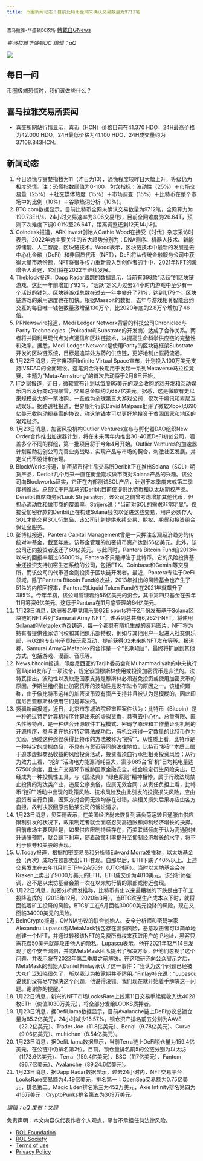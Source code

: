 ```yaml
---
title: 币圈新闻动态：目前比特币全网未确认交易数量为9712笔
---
```

`喜马拉雅-华盛顿DC农场` [轉載自GNews](https://gnews.org/zh-hans/1896916/)

*喜马拉雅华盛顿DC 编辑：aQ*

![](http://himalayawashingtondc.org/wp-content/uploads/2021/07/ScreenShot-2021-07-31-at-16.20.22@2x.png)



## 每日一问





币圈极端恐慌时，我们该做些什么？





## 喜马拉雅交易所要闻





- 喜交所网站行情显示，喜币（HCN）价格目前在41.370 HDO，24H最高价格为42.000 HDO，24H最低价格为41.100 HDO，24H成交量约为37108.843HCN。






## 新闻动态





1. 今日恐慌与贪婪指数为11（昨日为13），恐慌程度较昨日大幅上升，等级仍为极度恐慌。注：恐慌指数阈值为0-100，包含指标：波动性（25%）＋市场交易量（25%）＋社交媒体热度（15%）＋市场调查（15%）＋比特币在整个市场中的比例（10%）＋谷歌热词分析（10%）。
2. BTC.com数据显示，目前比特币全网未确认交易数量为9712笔，全网算力为190.73EH/s，24小时交易速率为3.06交易/秒，目前全网难度为26.64T，预测下次难度下调0.01%至26.64T，距离调整还剩12天14小时。
3. Coindesk报道，ARK Invest创始人Cathie Wood在接受《时代》杂志采访时表示，2022年她主要关注的五大趋势分别为：DNA测序、机器人技术、新能源储能、人工智能、区块链技术。Wood表示，区块链技术中最新的发展是去中心化金融（DeFi）和非同质代币（NFT），DeFi将从传统金融服务公司中获得大量市场份额，NFT将很多权力重新投入到创作者的手中，2021年NFT的激增令人着迷，它们将在2022年继续发展。
4. Theblock报道，Dapp Radar跟踪的数据显示，当前有398款“活跃”的区块链游戏，这比一年前增加了92%。“活跃”定义为过去24小时内游戏中至少有一个活跃的钱包。区块链游戏总数在过去一年中攀升了71%，达到1,179个。区块链游戏的采用速度也在加快。根据Massoit的数据，去年与游戏相关智能合约交互的每日唯一钱包数量激增至130万个，比2020年底的2.8万个增加了46倍。
5. PRNewswire报道，Medi Ledger Network背后的科技公司Chronicled与Parity Technologies（Polkadot和Substrate的开发商）达成了合作关系。两者将共同利用现代点对点通信和区块链技术，以提高生命科学供应链的完整性和效率。据悉，Medi Ledger Network是使用Parity的区块链框架Substrate开发的区块链系统，目标是追踪处方药的供应链，更好地制止假药流通。
6. 1月22日消息，元宇宙项目Infinite Virtual Space宣布，计划投入100万美元支持IVSDAO的全面建设。这笔资金将长期用于发起一系列Metaverse马拉松竞赛，主题为“Meta-Armstrong”的首次启动将于2月8日开始。
7. IT之家报道，近日，微软宣布计划以每股95美元的现金收购游戏开发和互动娱乐内容发行商动视暴雪，交易总金额约为687亿美元。据悉，这是微软有史以来规模最大的一笔收购，一跃成为全球第三大游戏公司，仅次于腾讯和索尼互动娱乐。据路透社报道，世界银行行长David Malpass批评了微软Xbox以690亿美元收购动视暴雪的协议，称这笔钱本可以更好地投资于贫困国家和地区的艰难经济。
8. 1月23日消息，加密风投机构Outlier Ventures宣布与孵化器DAO组织New Order合作推出加速器计划，将在未来两年内推出30-40家DeFi初创公司，涵盖多个不同的群组，第一批项目将于今年4月开始。Outlier Ventures的加速器计划帮助初创公司完善业务战略，实现产品与市场的契合，刺激社区发展，并定义代币设计和治理。
9. BlockWorks报道，加密货币衍生品交易所Deribit正在推出Solana（SOL）期货产品，Deribit几个月来一直在衡量期权做市商对Solana产品的兴趣。该公司向Blockworks证实，它正在内部测试SOL产品，计划于本季度末或第二季度初推出。总部位于巴拿马的Deribit目前仅提供比特币和以太坊期权产品。Dereibit首席商务官Luuk Strijers表示，该公司之前曾考虑增加其他代币，但担心流动性和做市商的覆盖率，Strijers说：“当前对SOL的需求非常明显”。仅接受加密存款的Deribit正在构建Solana钱包以促进这些交易，用户必须存入SOL才能交易SOL衍生品，该公司计划提供永续交易、期权、期货和投资组合保证金服务。
10. 彭博社报道，Pantera Capital Management曾是一只押注宏观经济趋势的传统对冲基金，截至年底，该基金管理的加密货币资产达到56亿美元。此外，该公司还向投资者返还了60亿美元。与此同时，Pantera Bitcoin Fund自2013年以来的回报率超过65000%。Pantera不只是押注于比特币。它的风险投资基金还投资支持加密生态系统的公司，包括FTX、Coinbase和Gemini等交易所，而该公司的代币基金则投资于区块链开发者。最近，Pantera专注于DeFi领域。除了Pantera Bitcoin Fund的收益，2013年推出的风险基金也产生了51%的内部回报率，Pantera的Liquid Token Fund仅在2021年就飙升了385%。今年年初，该公司管理着约56亿美元的资金，其中第四只基金在去年11月筹资6亿美元。这低于Pantera在11月底管理的64亿美元。
11. 1月23日消息，欧洲著名电竞俱乐部G2E sports将于2月份发布基于Solana区块链的NFT系列“Samurai Army NFT”，该系列总共有6,262个NFT，将使用Solana的Metaplex协议铸造，每一个都具有随机生成的资料图片，NFT将为持有者提供独家访问权和其他俱乐部特权，例如与其他用户一起进入社交俱乐部，与G2的专业电子竞技玩家互动，提前获得G2未来的NFT发布等等。报道称，Samurai Army与Metaplex的合作是一个“长期项目”，最终将扩展到其他方式，包括游戏、漫画、音乐等。
12. News.bitcoin报道，印度尼西亚的Tarjih委员会和Muhammadiyah的中央执行官Tajdid发布了一项法令，规定该国穆斯林使用或投资加密货币是非法的。法特瓦指出，波动性以及缺乏国家支持是穆斯林必须避免投资或使用加密货币的原因。伊斯兰组织指出加密货币的波动性是发布法令的原因之一。该组织辩称，由于像比特币这样的加密货币没有资产支持并且被认为是模糊的，因此印度尼西亚穆斯林使用它们是非法的。
13. 搜狐新闻报道，近日，北京市东城法院经审理案件认为：比特币（Bitcoin）是一种通过特定计算机程序计算出来的虚拟货币，具有去中心化、总量有限、匿名性等特点，是一种结合开源软件工程模式、密码学原理和工作量证明机制的开源程序，参与者在执行特定算法成功后，有机会获得一定数量的比特币作为奖励，通过这种途径获得比特币的方法被称为“挖矿”。从性质上看，比特币是一种特定的虚拟商品，不具有与货币等同的法律地位，比特币“挖矿”本质上属于追求虚拟商品收益的风险投资活动，投资者须自行承担相关投资风险；从行为效力上看，“挖矿”活动电力能源消耗巨大，案涉685台“矿机”日均耗电量达57500余度，且生产交易环节威胁国家金融安全，社会稳定衍生风险突出，已经成为一种投机性工具，与《民法典》“绿色原则”精神相悖，属于行政法规禁止投资的淘汰类产业，违反公序良俗，应属无效合同；从责任负担上看，比特币“挖矿”活动中出现的政策风险、技术风险及由此引发的投资损失风险，应由投资者自行负担，因双方对合同无效均存在过错，故相关损失后果亦应由各方自担，故判决驳回原告勤某公司的诉讼请求。
14. 1月23日消息，贝莱德表示，在美国经济尚未恢复到满负荷运转且通胀由供应限制引发的状况下，政策制定者就会面临忍受高通胀和抑制经济增长的抉择。目前市场主要风险是，如果供应限制持续存在，而美联储倾向于认为高通胀推升通胀预期，就会踩下刹车，随着政策利率提升至抑制经济增长的水平，将不利于债券和美股的表现。
15. U.Today报道，根据加密交易员和分析师Edward Morra发推称，以太坊基金会（再次）成功在顶部卖出ETH套现。自那以后，ETH下跌了40%以上。上述交易发生在去年11月11日下午2点56分（UTC时间）。当时以太坊基金会在Kraken上卖出了9000万美元的ETH，ETH成交价为4810美元。该分析师强调，这不是以太坊基金会第一次在以太坊行情的顶部或附近套现。
16. 1月22日消息，加密分析师发推称，比特币有史以来最糟糕的下跌是由于矿工投降造成的（2018年12月，2020年3月），当BTC跌至生产成本以下时，就将面临着矿工投降的风险。BTC矿工在6月面临30000美元投降的风险，现在又面临34000美元的风险。
17. BeInCrypto报道，OMNIA协议的联合创始人、安全分析师和密码学家Alexandru Lupascu称MetaMask钱包存在漏洞风险，恶意攻击者可以简单地创建一个NFT，并通过转移该NFT的免费所有权来获取用户的IP地址，黑客只需花费50美元就能攻击他人的隐私。Lupascu表示，他在2021年12月14日发现了这个安全漏洞，并向MetaMask团队提出了解决方案，但他们忽视了这个问题，并表示将在2022年第二季度之前解决。在这项研究向公众展示之后，MetaMask的创始人Daniel Finlay承认了这一事件：“我认为这个问题已经被大众广泛知晓很久了，所以我认为披露期并不适用。”Finlay补充说：“Lupascu说我们没有尽早解决这个问题，他说得没错。我们现在就开始着手解决这一问题。谢谢你的提醒。”
18. 1月22日消息，新兴的NFT市场LooksRare上线第11日交易手续费收入达4028枚ETH（价值1030万美元），将全部分发给LOOKS质押者。
19. 1月23日消息，据DefiLlama数据显示，目前Avalanche链上DeFi协议总锁仓量为85.2亿美元，24小时减少15.57%。锁仓资产排名前五分别为AAVE（22.2亿美元）、Trader Joe（11.8亿美元）、Benqi（9.78亿美元）、Curve（9.06亿美元）、multichan（8.54亿美元）。
20. 1月23日消息，据DefiL lama数据显示，当前Terra链上DeFi锁仓量为159.4亿美元，在公链中仍排名第2位。目前，锁仓量排名前5的公链分别为以太坊（1173.6亿美元）、Terra（159.4亿美元）、BSC（117亿美元）、Fantom（96.7亿美元）、Avalanche（89.24.6亿美元）。
21. 1月23日消息，据Dapp Radar数据显示，过去24小时内，NFT交易平台LooksRare交易额为4.49亿美元，排名第一；OpenSea交易额为0.75亿美元，排名第二。Magic Eden排名第三为452万美元，Axie Infinity排名第四为416万美元，CryptoPunks排名第五为309万美元。





*编辑：aQ
发布：文顾*


 
 

免责声明：本文内容仅代表作者个人观点，平台不承担任何法律风险。

- [ROL Foundation](https://rolfoundation.org/)
- [ROL Society](https://rolsociety.org/)
- [Terms of use](https://gnews.org/terms-of-use-3/)
- [Privacy Policy](https://gnews.org/privacy-policy/)
